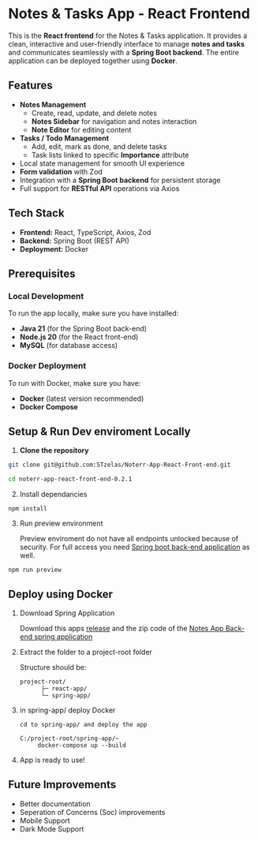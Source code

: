 # Notes & Tasks App - React Frontend

This is the **React frontend** for the Notes & Tasks application. It provides a clean, interactive and user-friendly interface to manage **notes and tasks** and communicates seamlessly with a **Spring Boot backend**. The entire application can be deployed together using **Docker**.


## Features

- **Notes Management**
  - Create, read, update, and delete notes  
  - **Notes Sidebar** for navigation and notes interaction  
  - **Note Editor** for editing content 
- **Tasks / Todo Management**
  - Add, edit, mark as done, and delete tasks  
  - Task lists linked to specific **Importance** attribute  
- Local state management for smooth UI experience  
- **Form validation** with Zod  
- Integration with a **Spring Boot backend** for persistent storage  
- Full support for **RESTful API** operations via Axios  

## Tech Stack

- **Frontend:** React, TypeScript, Axios, Zod  
- **Backend:** Spring Boot (REST API)  
- **Deployment:** Docker  

## Prerequisites

### Local Development
To run the app locally, make sure you have installed:
- **Java 21** (for the Spring Boot back-end)
- **Node.js 20** (for the React front-end)
- **MySQL** (for database access)

### Docker Deployment
To run with Docker, make sure you have:
- **Docker** (latest version recommended)
- **Docker Compose**

## Setup & Run Dev enviroment Locally

1. **Clone the repository**

```bash
git clone git@github.com:STzelas/Noterr-App-React-Front-end.git

cd noterr-app-react-front-end-0.2.1
```

2. Install dependancies

```
npm install
```

3. Run preview environment

    Preview enviroment do not have all endpoints unlocked because of security. For full access you need [Spring boot back-end application](https://github.com/STzelas/Noterr-App-Spring-Back-end) as well.
```
npm run preview
```

## Deploy using Docker

1. Download Spring Application

    Download this apps [release](https://github.com/STzelas/Noterr-App-React-Front-end/releases/tag/v0.2.1) and the zip code of the [Notes App Back-end spring application](https://github.com/STzelas/Noterr-App-Spring-Back-end)
  

3. Extract the folder to a project-root folder

    Structure should be:
    ```
    project-root/
          ├─ react-app/
          └─ spring-app/

4. in spring-app/ deploy Docker

   
   ```
   cd to spring-app/ and deploy the app
   
   C:/project-root/spring-app/~
        docker-compose up --build
   ```

5. App is ready to use!

## Future Improvements

- Better documentation
- Seperation of Concerns (Soc) improvements
- Mobile Support
- Dark Mode Support
